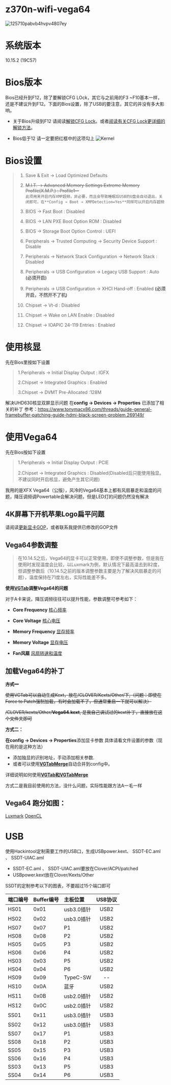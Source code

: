 # z370n-wifi-vega64

![125710pabvb4hvpv4807ey](https://user-images.githubusercontent.com/9880101/70448149-e8d9c500-1ada-11ea-8ea5-7a9769028a36.jpg)

# 系统版本
10.15.2 (19C57)


# Bios版本
Bios已经升到F12，除了要解锁CFG LOck，其它与之前用的F3 ~F10基本一样，还是不建议升到F12。下面的Bios设置，除了USB的要注意，其它的并没有多大影响。

- 关于Bios升级到F12
    请阅读[解锁CFG Lock](https://www.tonymacx86.com/threads/success-b1s-mac-mini-killer-with-macos-mojave-i7-8700-gigabyte-z370n-rx560-16gb-ram.260337/post-1934546)。或者[阅读有关CFG Lock更详细的解锁方法](http://www.misonsky.cn/115.html)。

- Bios低于12
    请一定要把红框中的这项勾上
    ![Kernel](https://user-images.githubusercontent.com/9880101/71801040-b51b9c00-3094-11ea-85a7-83ddff7b21f1.png)



# Bios设置

>1. Save & Exit → Load Optimized Defaults
>
>2. ~~M.I.T. → Advanced Memory Settings Extreme Memory Profile(X.M.P.) : Profile1--~~ <br />
>```此项用来开启内存XMP超频，非必要，而且会导致睡眠后USB的U盘会自动退出，关闭即可，在**Config → Boot → XMPDetection=Yes**同样可以开启内存超频```
>
>3. BIOS → Fast Boot : Disabled
>
>4. BIOS → LAN PXE Boot Option ROM : Disabled
>
>5. BIOS → Storage Boot Option Control : UEFI
>
>6. Peripherals → Trusted Computing → Security Device Support : Disable
>
>7. Peripherals → Network Stack Configuration → Network Stack : Disabled
>
>8. Peripherals → USB Configuration → Legacy USB Support : Auto **(必须开启)**
>
>9. Peripherals → USB Configuration → XHCI Hand-off : Enabled **(必须开启，不然开不了机)**
>
>10. Chipset → Vt-d : Disabled
>
>11. Chipset → Wake on LAN Enable : Disabled
>
>12. Chipset → IOAPIC 24-119 Entries : Enabled

# 使用核显
先在Bios里按如下设置

>1.Peripherals → Initial Display Output : IGFX
>
>2.Chipset → Integrated Graphics : Enabled
>
>3.Chipset → DVMT Pre-Allocated :128M

解决UHD630核显双屏显示问题
在**config → Devices → Properties** 已添加了相关的补丁
参考：https://www.tonymacx86.com/threads/guide-general-framebuffer-patching-guide-hdmi-black-screen-problem.269149/

# 使用Vega64
先在Bios按如下设置
>1.Peripherals → Initial Display Output : PCIE
>
>2.Chipset → Integrated Graphics : Disabled(Disabled后只能使用独显。不建议同时开启核显，避免产生其它问题)

我用的是XFX Vega64（公版），风冷的Vega64基本上都有风扇暴走和温度的问题，降压调频调Powertable会解决问题，但是LED灯的问题仍然没有解决

## 4K屏幕下开机苹果Logo扁平问题
请阅读[更新显卡GOP](https://www.amder.club/thread-962-1-1.html)，或者联系我提供已修改的GOP文件

## Vega64参数调整

> 在10.14.5之后，Vega64的显卡可以正常使用，即使不调整参数，但是我在使用时发现温度会比较，以Luxmark为例，默认情况下最高温去到82度，但调整参数后（10.14.5之前的版本调整参数主要是为了解决风扇暴走的问题），温度保持在71度左右，实际性能差不多。

**使用[VGTab](https://www.tonymacx86.com/threads/tool-vgtab-control-your-vega-in-macos-without-flashing-the-vbios.268965/)调整Vega64的问题**

对于A卡来说，降压调频往往可以提升性能，参数调整可参考如下：

- **Core Frequency**
[核心频率](https://user-images.githubusercontent.com/9880101/56672127-6d143f00-66e8-11e9-88dd-3ebc1072ff52.png)

- **Core Voltage**
[核心电压](https://user-images.githubusercontent.com/9880101/56672286-c5e3d780-66e8-11e9-930c-901f6c360562.png)

- **Memory Frequency**
[显存频率](https://user-images.githubusercontent.com/9880101/56672604-4c001e00-66e9-11e9-9a1f-c7d2d424a93a.png)

- **Memory Voltage**
[显存电压](https://user-images.githubusercontent.com/9880101/56673243-7c948780-66ea-11e9-9d51-1efba55baaae.png)

- **Fan风扇**
[风扇转速和温度](https://user-images.githubusercontent.com/9880101/56673392-c7160400-66ea-11e9-839e-f4863dbc7fb5.png)

## 加载Vega64的补丁

~~**方式一**~~

~~使用VGTab可以自动生成Kext，放在/CLOVER/Kexts/Other/下,（问题：即使在Force to Patch强制加载，有时会加载不了，但通常重启一下就可以解决）~~

~~/CLOVER/kexts/Other/**Vega64.kext**, 是我自己调试过的kext补丁，直接放在这个文件夹即可~~

**方式二：**

**在config → Devices → Properties**添加显卡参数
具体请看文件设置的参数（现在用的是这种方法）
- 添加独显的识别地址，手动添加相关参数.
- 或者可以使用[**VGTabMerge**](https://github.com/corpnewt/VGTabMerge)自动合并到config中。

详细说明如何使用[**VGTab和VGTabMerge**](https://www.tonymacx86.com/threads/guide-injection-of-amd-vega-power-and-fan-control-properties.267519/)

方式二是我目前使用的方法，没什么问题，实际性能跟方法A一毛一样

## Vega64 跑分如图：
[Luxmark](https://user-images.githubusercontent.com/9880101/56673621-2c69f500-66eb-11e9-8387-d234d73bec1d.png)
[OpenCL](https://user-images.githubusercontent.com/9880101/56673816-91254f80-66eb-11e9-8613-a1f18767d557.png)


# USB

使用Hackintool定制需要工作的USB口，生成USBpower.kext、 SSDT-EC.aml 、 SSDT-UIAC.aml

- SSDT-EC.aml 、 SSDT-UIAC.aml要放在Clover/ACPI/patched 
- USBpower.kext放在Clover/Kexts/Other


SSDT的定制参考以下的图表，不要超过15个端口即可

|端口编号|Buffer编号|主板位置|USB协议|
|:------|:----|:----|:----:|
|HS01|0x01|usb3.0插针|USB2|
|HS02|0x02|usb3.0插针|USB2|
|HS07|0x07|P1|USB2|
|HS08|0x08|P2|USB2|
|HS05|0x05|P3|USB2|
|HS06|0x06|P4|USB2|
|HS03|0x03|P5|USB2|
|HS04|0x04|P6|USB2|
|HS09|0x09|TypeC-SW|--|
|HS10|0x0A|蓝牙|USB2|
|HS11|0x0B|usb2.0插针|USB2|
|HS12|0x0C|usb2.0插针|USB2|
|SS01|0x11|usb3.0插针|USB3|
|SS02|0x12|usb3.0插针|USB3|
|SS07|0x17|P1|USB3|
|SS08|0x18|P2|USB3|
|SS05|0x15|P3|USB3|
|SS06|0x16|P4|USB3|
|SS03|0x13|P5|USB3|
|SS04|0x14|P6|USB3|
